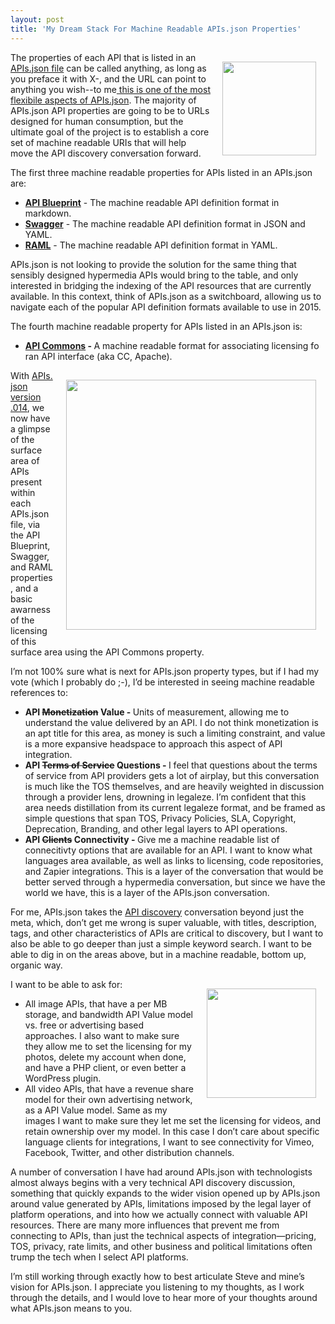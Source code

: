 ```yaml
---
layout: post
title: 'My Dream Stack For Machine Readable APIs.json Properties'
---
```

<p><img style="padding: 15px;" src="https://s3.amazonaws.com/kinlane-productions/bw-icons/bw-stacks.png" alt="" width="150" align="right" /></p>
<p>The properties of each API that is listed in an<a href="http://apisjson.org/"> APIs.json file</a> can be called anything, as long as you preface it with X-, and the URL can point to anything you wish--to me<a href="http://apisjson.org/2014/07/09/the-power-in-api-discovery-for-apisjson-will-be-in-the-api-url-type/"> this is one of the most flexibile aspects of APIs.json</a>. The majority of APIs.json API properties are going to be to URLs designed for human consumption, but the ultimate goal of the project is to establish a core set of machine readable URIs that will help move the API discovery conversation forward.</p>
<p>The first three machine readable properties for APIs listed in an APIs.json are:</p>
<ul>
<li><strong><a title="API Blueprint" href="https://apiblueprint.org/">API Blueprint</a></strong> - The machine readable API definition format in markdown.</li>
<li><strong><a href="http://swagger.io/">Swagger</a></strong>&nbsp;- The machine readable API definition format in JSON and YAML.</li>
<li><strong><a href="http://raml.org/">RAML</a></strong>&nbsp;- The machine readable API definition format in YAML.</li>
</ul>
<p>APIs.json is not looking to provide the solution for the same thing that sensibly designed hypermedia APIs would bring to the table, and only interested in bridging the indexing of the API resources that are currently available. In this context, think of APIs.json as a switchboard, allowing us to navigate each of the popular API definition formats available to use in 2015.</p>
<p>The fourth machine readable property for APIs listed in an APIs.json is:</p>
<ul>
<li><strong><a href="http://apicommons.org">API Commons</a> - </strong>A machine readable format for associating licensing fo ran API interface (aka CC, Apache).</li>
</ul>
<p><a href="http://apisjson.org/"><img style="padding: 15px;" src="https://s3.amazonaws.com/kinlane-productions/apis-json/apisdotjson.png" alt="" width="400" align="right" /></a></p>
<p>With&nbsp;<a href="http://apisjson.org/format/apisjson_0.14.txt">APIs.json version .014</a>, we now have a glimpse of the surface area of APIs present within each APIs.json file, via the API Blueprint, Swagger, and RAML properties, and a basic awarness of the licensing of this surface area using the API Commons property.</p>
<p>I&rsquo;m not 100% sure what is next for APIs.json property types, but if I had my vote (which I probably do ;-), I&rsquo;d be interested in seeing machine readable references to:</p>
<ul>
<li><strong>API <span style="text-decoration: line-through;">Monetization</span> Value - </strong>Units of measurement, allowing me to understand the value delivered by an API. I do not think monetization is an apt title for this area, as money is such a limiting constraint, and value is a more expansive headspace to approach this aspect of API integration.</li>
<li><strong>API <span style="text-decoration: line-through;">Terms of Service</span> Questions - </strong>I feel that questions about the terms of service from API providers gets a lot of airplay, but this conversation is much like the TOS themselves, and are heavily weighted in discussion through a provider lens, drowning in legaleze. I&rsquo;m confident that this area needs distillation from its current legaleze format, and be framed as simple questions that span TOS, Privacy Policies, SLA, Copyright, Deprecation, Branding, and other legal layers to API operations.</li>
<li><strong>API <span style="text-decoration: line-through;">Clients</span> Connectivity - </strong>Give me a machine readable list of connecitivty options that are available for an API. I want to know what languages area available, as well as links to licensing, code repositories, and Zapier integrations. This is a layer of the conversation that would be better served through a hypermedia conversation, but since we have the world we have, this is a layer of the APIs.json conversation.</li>
</ul>
<p>For me, APIs.json takes the <a href="http://discovery.apievangelist.com">API discovery</a> conversation beyond just the meta, which, don&rsquo;t get me wrong is super valuable, with titles, description, tags, and other characteristics of APIs are critical to discovery, but I want to also be able to go deeper than just a simple keyword search. I want to be able to dig in on the areas above, but in a machine readable, bottom up, organic way.</p>
<p><img style="padding: 15px;" src="https://s3.amazonaws.com/kinlane-productions/bw-icons/bw-api-discovery.png" alt="" width="175" align="right" /></p>
<p>I want to be able to ask for:</p>
<ul>
<li>All image APIs, that have a per MB storage, and bandwidth API Value model vs. free or advertising based approaches. I also want to make sure they allow me to set the licensing for my photos, delete my account when done, and have a PHP client, or even better a WordPress plugin.</li>
<li>All video APIs, that have a revenue share model for their own advertising network, as a API Value model. Same as my images I want to make sure they let me set the licensing for videos, and retain ownership over my model. In this case I don&rsquo;t care about specific language clients for integrations, I want to see connectivity for Vimeo, Facebook, Twitter, and other distribution channels.</li>
</ul>
<p>A number of conversation I have had around APIs.json with technologists almost always begins with a very technical API discovery discussion, something that quickly expands to the wider vision opened up by APIs.json around value generated by APIs, limitations imposed by the legal layer of platform operations, and into how we actually connect with valuable API resources. There are many more influences that prevent me from connecting to APIs, than just the technical aspects of integration&mdash;pricing, TOS, privacy, rate limits, and other business and political limitations often trump the tech when I select API platforms.</p>
<p>I&rsquo;m still working through exactly how to best articulate Steve and mine&rsquo;s vision for APIs.json. I appreciate you listening to my thoughts, as I work through the details, and I would love to hear more of your thoughts around what APIs.json means to you.</p>